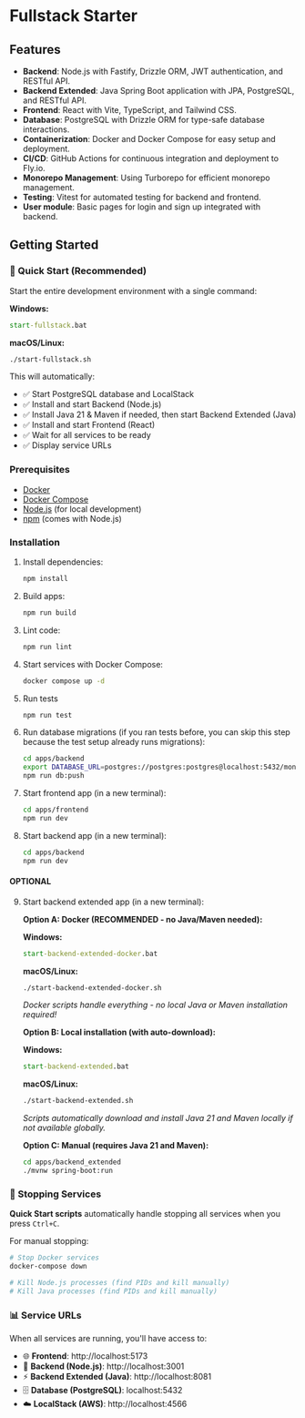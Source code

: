# Fullstack Starter

## Features

- **Backend**: Node.js with Fastify, Drizzle ORM, JWT authentication, and RESTful API.
- **Backend Extended**: Java Spring Boot application with JPA, PostgreSQL, and RESTful API.
- **Frontend**: React with Vite, TypeScript, and Tailwind CSS.
- **Database**: PostgreSQL with Drizzle ORM for type-safe database interactions.
- **Containerization**: Docker and Docker Compose for easy setup and deployment.
- **CI/CD**: GitHub Actions for continuous integration and deployment to Fly.io.
- **Monorepo Management**: Using Turborepo for efficient monorepo management.
- **Testing**: Vitest for automated testing for backend and frontend.
- **User module**: Basic pages for login and sign up integrated with backend.

## Getting Started

### 🚀 Quick Start (Recommended)

Start the entire development environment with a single command:

**Windows:**
```cmd
start-fullstack.bat
```

**macOS/Linux:**
```bash
./start-fullstack.sh
```

This will automatically:
- ✅ Start PostgreSQL database and LocalStack
- ✅ Install and start Backend (Node.js)
- ✅ Install Java 21 & Maven if needed, then start Backend Extended (Java)
- ✅ Install and start Frontend (React)
- ✅ Wait for all services to be ready
- ✅ Display service URLs

### Prerequisites

- [Docker](https://www.docker.com/get-started)
- [Docker Compose](https://docs.docker.com/compose/install/)
- [Node.js](https://nodejs.org/) (for local development)
- [npm](https://www.npmjs.com/) (comes with Node.js)

### Installation

1. Install dependencies:

   ```bash
   npm install
   ```

2. Build apps:

   ```bash
   npm run build
   ```

3. Lint code:

   ```bash
   npm run lint
   ```

4. Start services with Docker Compose:

   ```bash
   docker compose up -d
   ```

5. Run tests

    ```bash
    npm run test
    ```

6. Run database migrations (if you ran tests before, you can skip this step because the test setup already runs migrations):

   ```bash
   cd apps/backend
   export DATABASE_URL=postgres://postgres:postgres@localhost:5432/monorepo-starter
   npm run db:push
   ```

7. Start frontend app (in a new terminal):

   ```bash
   cd apps/frontend
   npm run dev
   ```

8. Start backend app (in a new terminal):

   ```bash
   cd apps/backend
   npm run dev
   ```

#### OPTIONAL

9. Start backend extended app (in a new terminal):

   **Option A: Docker (RECOMMENDED - no Java/Maven needed):**
   
   **Windows:**
   ```cmd
   start-backend-extended-docker.bat
   ```

   **macOS/Linux:**
   ```bash
   ./start-backend-extended-docker.sh
   ```

   *Docker scripts handle everything - no local Java or Maven installation required!*

   **Option B: Local installation (with auto-download):**
   
   **Windows:**
   ```cmd
   start-backend-extended.bat
   ```

   **macOS/Linux:**
   ```bash
   ./start-backend-extended.sh
   ```

   *Scripts automatically download and install Java 21 and Maven locally if not available globally.*

   **Option C: Manual (requires Java 21 and Maven):**
   ```bash
   cd apps/backend_extended
   ./mvnw spring-boot:run
   ```

### 🛑 Stopping Services

**Quick Start scripts** automatically handle stopping all services when you press `Ctrl+C`.

For manual stopping:
```bash
# Stop Docker services
docker-compose down

# Kill Node.js processes (find PIDs and kill manually)
# Kill Java processes (find PIDs and kill manually)
```

### 📊 Service URLs

When all services are running, you'll have access to:

- 🌐 **Frontend**: http://localhost:5173
- 🔧 **Backend (Node.js)**: http://localhost:3001
- ⚡ **Backend Extended (Java)**: http://localhost:8081
- 🗄️ **Database (PostgreSQL)**: localhost:5432
- ☁️ **LocalStack (AWS)**: http://localhost:4566

